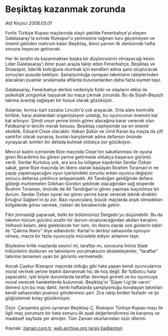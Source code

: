 # Beşiktaş kazanmak zorunda

*Atıf Keçeci 2008.03.01*

<tr><td class="metin" colspan="2" style="padding-top: 20px; padding-left: 5px; padding-right: 10px;">Fortis Türkiye Kupası maçlarında olaylı şekilde Fenerbahçe'yi eleyen Galatasaray'la evinde Rizespor'u yenmesine rağmen turu geçemeyen ve önemli gelirden mahrum kalan Beşiktaş, ikinci yarının ilk derbisinde hafta sonuna heyecan getirecek.</td></tr><tr><td class="metin" colspan="2" style="padding-top: 20px; padding-left: 5px; padding-right: 10px;"><p>Her iki tarafın da kazanmaktan başka bir düşüncesinin olmayacağı kesin. Lider Galatasaray'ı birer puan arayla takip eden Fenerbahçe, Beşiktaş ve Sivasspor, liderlik koltuğuna oturmak için kendileri adına şans oluşturacak sonuçları pusuda bekliyor. Şampiyonluğa oynayan takımların rakiplerinden alacakları puanlar sıralamada altlarda bulunanlardan daha fazla kıymet taşır.
<p>Galatasaray, Fenerbahçe derbisi nedeniyle fiziki ve olayların etkisi ile psikolojik yorgunluk taşıyarak bu maça çıkmak zorunda. Bu da Siyah-Beyazlı takıma avantaj sağlayan bir husus olarak gözüküyor.
<p>Aslanlar, kırmızı kart cezalısı Lincoln'ü çok arayacak. Orta alanı kontrolle birlikte, karşı ataklardaki organizasyon ustalığı, bu oyuncunun önemini kat kat artırıyor. Şimdi onun yerine kimin görev alacağına karar verecek olan Feldkamp'ın tercihi merak konusu. Beşiktaş cephesinde ise en önemli eksiklik, Eduard Cisse olacaktır. Hakan Şükür ve Ümit Karan bu maçta da çift santrfor olarak oynarsa, bunları karşılamak adına defansın önünde oynayacak isimleri bir defada bulmak oldukça zor gözüküyor.
<p>Mevcut kadro içerisinde Rize maçında Cisse'nin sakatlanması ile oyuna giren Ricardinho bu görevi yerine getirmede oldukça başarısız görüntü verdi. Serdar Kurtuluş yok, ara sıra bu bölgeye kaydırılan Serdar Özkan sakat, gene Rize maçında ön libero olarak başlayan İbrahim Toraman'ın ne yapıp yapamayacağını oyun içerisindeki zorunlu erken oyuncu değişimi sonucu defansa çekilince anlayamadık. Ali Tandoğan geldiğinde defans göbeği muhtemelen Gökhan-Gordon şeklinde olacağından sağ stoperde İbrahim Toraman, önünde de Ali Tandoğan'ın görev yapması kaçınılmaz bir durum. Serdar Özkan oynar ise görev yerine karar verecek teknik direktör Ertuğrul Sağlam'ın işi zor. Bazı oyunculara, büyük maçlarda alışık olmadıkları bölgelerde görev vermek, riskleri de beraberinde getirir.
<p>Fikir jimnastiği yaparsak, belki bir bölümümüz Delgado'yu düşünebilir. Bu da takımın hücum gücünü azaltır bir durum oluşturacağından akılları karıştırır. Velhasılı kelam, akla gelebilecek her isim, ön libero olarak son günlerin tabiri ile "Çakma libero" diye adlandırılır. Kartal'ın derbiyi sahasında oynuyor olması, maçta bir fazla oyuncuyla mücadele ediyor anlamını taşır.
<p>Böylesine kritik maçlarda seyirci mi, taraftar mı, sorusuna İnönü Stadı tribünlerini dolduran ve takımlarını yorulmaksızın destekleyenler, "taraftar" tabirine tamamen uyan bir görüntü vermektedir.
<p>Ancak Çaykur Rizespor maçında olduğu gibi hata yapan kendi oyuncularına moral vermek yerine tepkili davranmak hiç de hoş değil. Bir futbolcu hata yapacaktır, işte böyle durumlarda taraftar devreye girmeli ve bu oyuncuya moral verecek hareketlerde bulunmalı. Beşiktaş'ın 'Süper Lig'de varım' demesi için bu maç dahil, ileriki haftalarda şampiyonluğu kovalayan takımları kendi sahasından puansız göndermesi şart. Zira rakip birden fazladır ve ipi göğüslemek kolay gözükmüyor.
<p>Özür: Çarşamba günü oynanan Beşiktaş-Ç. Rizespor Türkiye Kupası maçı ile ilgili maç yorumum bir hata sonucu ilk ayak değerlendirmesi ile karışmış ve maalesef sayfada yer almıştır. Tüm Zaman okurlarından özür dilerim.<br/></p></p></p></p></p></p></p></p></td></tr>

Kaynak: [zaman.com.tr](http://zaman.com.tr/yazar.do?yazino=658862), [web.archive.org (arşiv bağlantısı)](http://web.archive.org/web/20080504102243/http://www.zaman.com.tr:80/yazar.do?yazino=658862)
